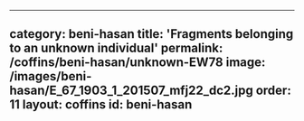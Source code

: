 
---
category: beni-hasan
title: 'Fragments belonging to an unknown individual'
permalink: /coffins/beni-hasan/unknown-EW78
image: /images/beni-hasan/E_67_1903_1_201507_mfj22_dc2.jpg
order: 11
layout: coffins
id: beni-hasan
---
